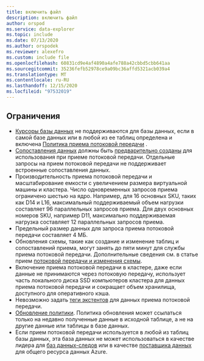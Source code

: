 ```yaml
---
title: включить файл
description: включить файл
author: orspod
ms.service: data-explorer
ms.topic: include
ms.date: 07/13/2020
ms.author: orspodek
ms.reviewer: alexefro
ms.custom: include file
ms.openlocfilehash: 60831cd9e4af4890a4afe788a42cbbd5cbb641aa
ms.sourcegitcommit: 35236fefb52978ce9a09bc36affd5321acb039a4
ms.translationtype: MT
ms.contentlocale: ru-RU
ms.lasthandoff: 12/15/2020
ms.locfileid: "97532019"
---
```

## <a name="limitations"></a>Ограничения

* [Курсоры базы данных](../kusto/management/databasecursor.md) не поддерживаются для базы данных, если в самой базе данных или в любой из ее таблиц определена и включена [Политика приема потоковой передачи](../kusto/management/streamingingestionpolicy.md) .
* [Сопоставления данных](../kusto/management/mappings.md) должны быть [предварительно созданы](../kusto/management/create-ingestion-mapping-command.md) для использования при приеме потоковой передачи. Отдельные запросы на прием потоковой передачи не поддерживает встроенные сопоставления данных.
* Производительность приема потоковой передачи и масштабирование емкости с увеличением размера виртуальной машины и кластера. Число одновременных запросов приема ограничено шестью на ядро. Например, для 16 основных SKU, таких как D14 и L16, максимальный поддерживаемый объем нагрузки составляет 96 параллельных запросов приема. Для двух основных номеров SKU, например D11, максимально поддерживаемая нагрузка составляет 12 параллельных запросов приема.
* Предельный размер данных для запроса приема потоковой передачи составляет 4 МБ.
* Обновления схемы, такие как создание и изменение таблиц и сопоставлений приема, могут занять до пяти минут для службы приема потоковой передачи. Дополнительные сведения см. в статье прием [потоковой передачи и изменения схемы](../kusto/management/data-ingestion/streaming-ingestion-schema-changes.md).
* Включение приема потоковой передачи в кластере, даже если данные не принимаются через потоковую передачу, использует часть локального диска SSD компьютеров кластера для данных приема потоковой передачи и сокращает объем хранилища, доступного для оперативного кэша.
* Невозможно задать [теги экстентов](../kusto/management/extents-overview.md#extent-tagging) для данных приема потоковой передачи.
* [Обновление политики](../kusto/management/updatepolicy.md). Политика обновления может ссылаться только на недавно полученные данные в исходной таблице, а не на другие данные или таблицы в базе данных.
* Если прием потоковой передачи используется в любой из таблиц базы данных, эта база данных не может использоваться в качестве лидера для [баз данных-следов](../follower.md) или в качестве [поставщика данных](../data-share.md#data-provider---share-data) для общего ресурса данных Azure.
